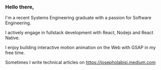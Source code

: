 ### Hello there,

I'm a recent Systems Engineering graduate with a passion for Software Engineering. 

I actively engage in fullstack development with React, Nodejs and React Native.

I enjoy building interactive motion animation on the Web with GSAP in my free time.

Sometimes I write technical articles on https://josepholabisi.medium.com 



<!--
**dabigjoe6/dabigjoe6** is a ✨ _special_ ✨ repository because its `README.md` (this file) appears on your GitHub profile.

Here are some ideas to get you started:

- 🔭 I’m currently working on ...
- 🌱 I’m currently learning ...
- 👯 I’m looking to collaborate on ...
- 🤔 I’m looking for help with ...
- 💬 Ask me about ...
- 📫 How to reach me: ...
- 😄 Pronouns: ...
- ⚡ Fun fact: ...
-->
